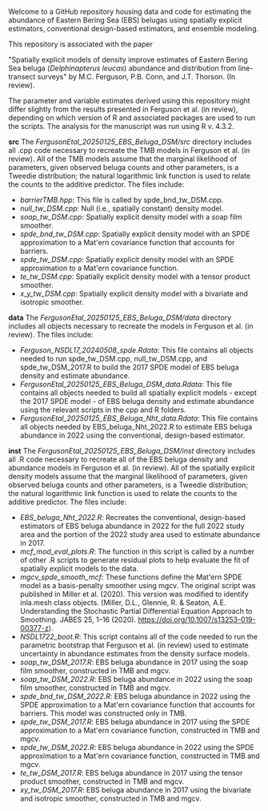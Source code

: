 Welcome to a GitHub repository housing data and code for estimating the abundance of Eastern Bering Sea (EBS) belugas using spatially explicit estimators, conventional design-based estimators, and ensemble modeling.

This repository is associated with the paper

"Spatially explicit models of density improve estimates of Eastern Bering Sea beluga (*Delphinapterus leucas*) abundance and distribution from line-transect surveys" by M.C. Ferguson, P.B. Conn, and J.T. Thorson. (In review).

The parameter and variable estimates derived using this repository might differ slightly from the results presented in Ferguson et al. (in review), depending on which version of R and associated packages are used to run the scripts. The analysis for the manuscript was run using R v. 4.3.2.

**src**
The *FergusonEtal_20250125_EBS_Beluga_DSM/src* directory includes all .cpp code necessary to recreate the TMB models in Ferguson et al. (in review). All of the TMB models assume that the marginal likelihood of parameters, given observed beluga counts and other parameters, is a Tweedie distribution; the natural logarithmic link function is used to relate the counts to the additive predictor. The files include:
- *barrierTMB.hpp*: This file is called by spde_bnd_tw_DSM.cpp.  
- *null_tw_DSM.cpp*: Null (i.e., spatially constant) density model.
- *soap_tw_DSM.cpp*: Spatially explicit density model with a soap film smoother.
- *spde_bnd_tw_DSM.cpp*: Spatially explicit density model with an SPDE approximation to a Mat\'ern covariance function that accounts for barriers.
- *spde_tw_DSM.cpp*: Spatially explicit density model with an SPDE approximation to a Mat\'ern covariance function.
- *te_tw_DSM.cpp*: Spatially explicit density model with a tensor product smoother.
- *x_y_tw_DSM.cpp*: Spatially explicit density model with a bivariate and isotropic smoother.

**data**
The *FergusonEtal_20250125_EBS_Beluga_DSM/data* directory includes all objects necessary to recreate the models in Ferguson et al. (in review). The files include:
- *Ferguson_NSDL17_20240508_spde.Rdata*: This file contains all objects needed to run spde_tw_DSM.cpp, null_tw_DSM.cpp, and spde_tw_DSM_2017.R to build the 2017 SPDE model of EBS beluga density and estimate abundance.  
- *FergusonEtal_20250125_EBS_Beluga_DSM_data.Rdata*: This file contains all objects needed to build all spatially explicit models - except the 2017 SPDE model - of EBS beluga density and estimate abundance using the relevant scripts in the cpp and R folders.
- *FergusonEtal_20250125_EBS_Beluga_Nht_data.Rdata*: This file contains all objects needed by EBS_beluga_Nht_2022.R to estimate EBS beluga abundance in 2022 using the conventional, design-based estimator.

**inst**
The *FergusonEtal_20250125_EBS_Beluga_DSM/inst* directory includes all .R code necessary to recreate all of the EBS beluga density and abundance models in Ferguson et al. (in review). All of the spatially explicit density models assume that the marginal likelihood of parameters, given observed beluga counts and other parameters, is a Tweedie distribution; the natural logarithmic link function is used to relate the counts to the additive predictor. The files include:
- *EBS_beluga_Nht_2022.R*: Recreates the conventional, design-based estimators of EBS beluga abundance in 2022 for the full 2022 study area and the portion of the 2022 study area used to estimate abundance in 2017.
- *mcf_mod_eval_plots.R*: The function in this script is called by a number of other .R scripts to generate residual plots to help evaluate the fit of spatially explicit models to the data.
- *mgcv_spde_smooth_mcf*: These functions define the Mat\'ern SPDE model as a basis-penalty smoother using mgcv. The original script was published in Miller et al. (2020). This version was modified to identify inla.mesh class objects. (Miller, D.L., Glennie, R. & Seaton, A.E. Understanding the Stochastic Partial Differential Equation Approach to Smoothing. JABES 25, 1–16 (2020). https://doi.org/10.1007/s13253-019-00377-z).
- *NSDL1722_boot.R*: This script contains all of the code needed to run the parametric bootstrap that Ferguson et al. (in review) used to estimate uncertainty in abundance estimates from the density surface models.
- *soap_tw_DSM_2017.R*: EBS beluga abundance in 2017 using the soap film smoother, constructed in TMB and mgcv.
- *soap_tw_DSM_2022.R*: EBS beluga abundance in 2022 using the soap film smoother, constructed in TMB and mgcv.
- *spde_bnd_tw_DSM_2022.R*: EBS beluga abundance in 2022 using the SPDE approximation to a Mat\'ern covariance function that accounts for barriers. This model was constructed only in TMB.
- *spde_tw_DSM_2017.R*: EBS beluga abundance in 2017 using the SPDE approximation to a Mat\'ern covariance function, constructed in TMB and mgcv.
- *spde_tw_DSM_2022.R*: EBS beluga abundance in 2022 using the SPDE approximation to a Mat\'ern covariance function, constructed in TMB and mgcv.
- *te_tw_DSM_2017.R*: EBS beluga abundance in 2017 using the tensor product smoother, constructed in TMB and mgcv.
- *xy_tw_DSM_2017.R*: EBS beluga abundance in 2017 using the bivariate and isotropic smoother, constructed in TMB and mgcv.
